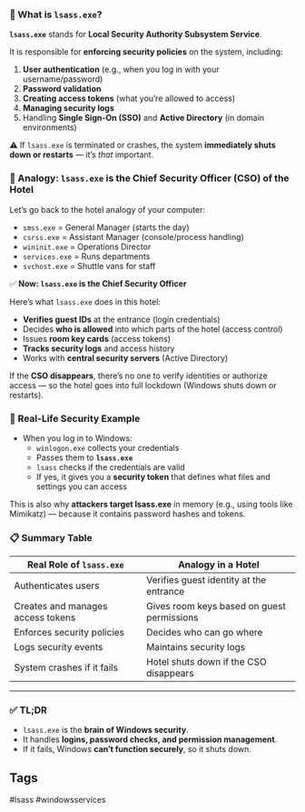 ### 🧠 What is `lsass.exe`?

**`lsass.exe`** stands for **Local Security Authority Subsystem Service**.

It is responsible for **enforcing security policies** on the system, including:

1. **User authentication** (e.g., when you log in with your username/password)
2. **Password validation**
3. **Creating access tokens** (what you’re allowed to access)
4. **Managing security logs**
5. Handling **Single Sign-On (SSO)** and **Active Directory** (in domain environments)
    
⚠️ If `lsass.exe` is terminated or crashes, the system **immediately shuts down or restarts** — it’s _that_ important.

### 🏨 Analogy: `lsass.exe` is the Chief Security Officer (CSO) of the Hotel

Let’s go back to the hotel analogy of your computer:
- `smss.exe` = General Manager (starts the day)
- `csrss.exe` = Assistant Manager (console/process handling)
- `wininit.exe` = Operations Director
- `services.exe` = Runs departments
- `svchost.exe` = Shuttle vans for staff
    
✅ **Now: `lsass.exe` is the Chief Security Officer**

Here’s what `lsass.exe` does in this hotel:
- **Verifies guest IDs** at the entrance (login credentials)
- Decides **who is allowed** into which parts of the hotel (access control)
- Issues **room key cards** (access tokens)
- **Tracks security logs** and access history
- Works with **central security servers** (Active Directory)
    
If the **CSO disappears**, there’s no one to verify identities or authorize access — so the hotel goes into full lockdown (Windows shuts down or restarts).


### 🔐 Real-Life Security Example

- When you log in to Windows:
    - `winlogon.exe` collects your credentials
    - Passes them to **`lsass.exe`**
    - `lsass` checks if the credentials are valid
    - If yes, it gives you a **security token** that defines what files and settings you can access
        
This is also why **attackers target lsass.exe** in memory (e.g., using tools like Mimikatz) — because it contains password hashes and tokens.

### 📋 Summary Table

|Real Role of `lsass.exe`|Analogy in a Hotel|
|---|---|
|Authenticates users|Verifies guest identity at the entrance|
|Creates and manages access tokens|Gives room keys based on guest permissions|
|Enforces security policies|Decides who can go where|
|Logs security events|Maintains security logs|
|System crashes if it fails|Hotel shuts down if the CSO disappears|

---

### ✅ TL;DR

- `lsass.exe` is the **brain of Windows security**.
- It handles **logins, password checks, and permission management**.
- If it fails, Windows **can’t function securely**, so it shuts down.
    
## Tags
#lsass #windowsservices 
